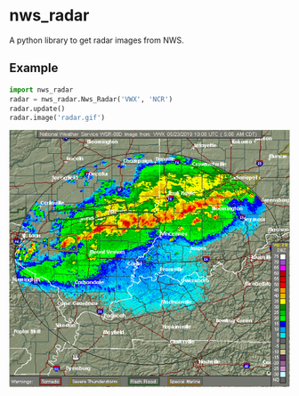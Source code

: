 # nws_radar

A python library to get radar images from NWS.

## Example

```python
import nws_radar
radar = nws_radar.Nws_Radar('VWX', 'NCR')
radar.update()
radar.image('radar.gif')
```

![radar](images/radar.gif?raw=true "radar")
